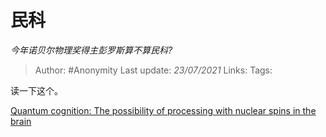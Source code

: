# 民科
*今年诺贝尔物理奖得主彭罗斯算不算民科?*

> Author: #Anonymity
> Last update: *23/07/2021*
> Links:
> Tags:

读一下这个。

[Quantum cognition: The possibility of processing with nuclear spins in the brain](https://link.zhihu.com/?target=https%3A//www.sciencedirect.com/science/article/abs/pii/S0003491615003243)

